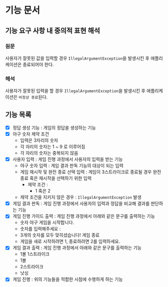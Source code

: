 # 기능 문서

## 기능 요구 사항 내 중의적 표현 해석

### 원문

사용자가 잘못된 값을 입력할 경우 `IllegalArgumentException`을 발생시킨 후 애플리케이션은 종료되어야 한다.

### 헤석

사용자가 잘못된 입력을 할 경우 `IllegalArgumentException`을 발생시킨 후 애플리케이션은 `비정상 종료`된다.

## 기능 목록

- [x] 정답 생성 기능 : 게임의 정답을 생성하는 기능
- [x] 야구 숫자 제약 조건
    - 입력은 3자리의 숫자
    - 각 자리의 숫자는 1 ~ 9 로 이루어짐
    - 각 자리의 숫자는 중복되지 않음
- [x] 사용자 입력 : 게임 진행 과정에서 사용자의 입력을 받는 기능
    - 야구 숫자 입력 : 게임 결과 판독 기능의 대상이 되는 입력
    - 게임 재시작 및 완전 종료 선택 입력 : 게임이 3스트라이크로 종료될 경우 완전 종료 혹은 재시작을 선택하기 위한 입력
        - 제약 조건 :
            - 1 혹은 2
    - 제약 조건을 지키지 않은 경우 : `IllegalArgumentException` 발생
- [x] 게임 결과 판독 : 게임 진행 과정에서 사용자의 입력과 정답을 비교해 결과를 판단하는 기능
- [x] 게임 진행 가이드 출력 : 게임 진행 과정에서 아래와 같은 문구를 출력하는 기능
    - 숫자 야구 게임을 시작합니다.
    - 숫자를 입력해주세요 :
    - 3개의 숫자를 모두 맞히셨습니다! 게임 종료
    - 게임을 새로 시작하려면 1, 종료하려면 2를 입력하세요.
- [x] 게임 결과 출력 : 게임 진행 과정에서 아래와 같은 문구를 출력하는 기능
    - 1볼 1스트라이크
    - 1볼
    - 2스트라이크
    - 낫싱
- [x] 게임 진행 : 위의 기능들을 적합한 시점에 수행하게 하는 기능